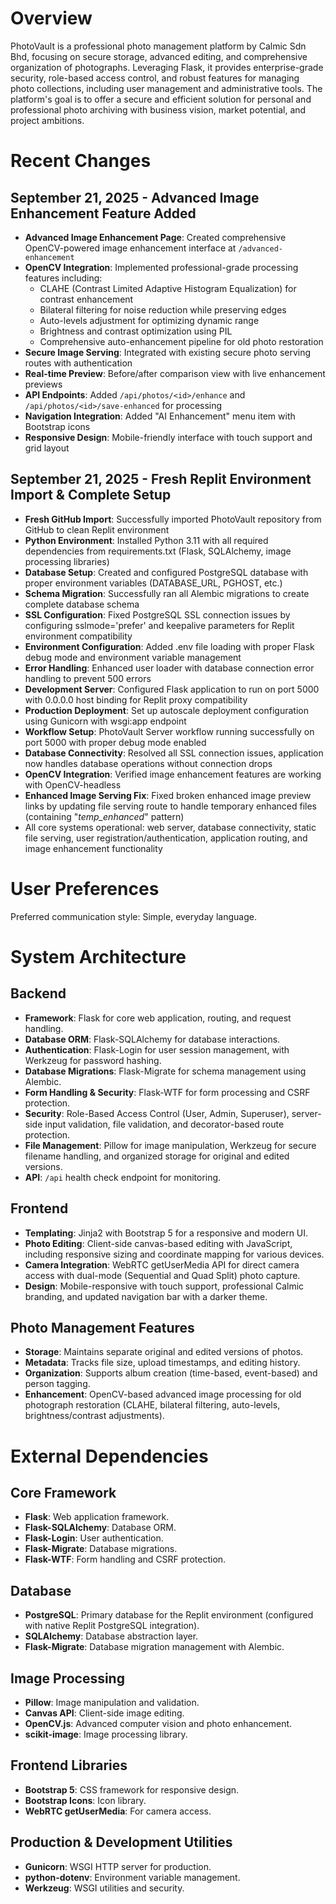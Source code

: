 # Overview

PhotoVault is a professional photo management platform by Calmic Sdn Bhd, focusing on secure storage, advanced editing, and comprehensive organization of photographs. Leveraging Flask, it provides enterprise-grade security, role-based access control, and robust features for managing photo collections, including user management and administrative tools. The platform's goal is to offer a secure and efficient solution for personal and professional photo archiving with business vision, market potential, and project ambitions.

# Recent Changes

## September 21, 2025 - Advanced Image Enhancement Feature Added
- **Advanced Image Enhancement Page**: Created comprehensive OpenCV-powered image enhancement interface at `/advanced-enhancement`
- **OpenCV Integration**: Implemented professional-grade processing features including:
  - CLAHE (Contrast Limited Adaptive Histogram Equalization) for contrast enhancement
  - Bilateral filtering for noise reduction while preserving edges  
  - Auto-levels adjustment for optimizing dynamic range
  - Brightness and contrast optimization using PIL
  - Comprehensive auto-enhancement pipeline for old photo restoration
- **Secure Image Serving**: Integrated with existing secure photo serving routes with authentication
- **Real-time Preview**: Before/after comparison view with live enhancement previews
- **API Endpoints**: Added `/api/photos/<id>/enhance` and `/api/photos/<id>/save-enhanced` for processing
- **Navigation Integration**: Added "AI Enhancement" menu item with Bootstrap icons
- **Responsive Design**: Mobile-friendly interface with touch support and grid layout

## September 21, 2025 - Fresh Replit Environment Import & Complete Setup
- **Fresh GitHub Import**: Successfully imported PhotoVault repository from GitHub to clean Replit environment
- **Python Environment**: Installed Python 3.11 with all required dependencies from requirements.txt (Flask, SQLAlchemy, image processing libraries)
- **Database Setup**: Created and configured PostgreSQL database with proper environment variables (DATABASE_URL, PGHOST, etc.)
- **Schema Migration**: Successfully ran all Alembic migrations to create complete database schema
- **SSL Configuration**: Fixed PostgreSQL SSL connection issues by configuring sslmode='prefer' and keepalive parameters for Replit environment compatibility
- **Environment Configuration**: Added .env file loading with proper Flask debug mode and environment variable management
- **Error Handling**: Enhanced user loader with database connection error handling to prevent 500 errors
- **Development Server**: Configured Flask application to run on port 5000 with 0.0.0.0 host binding for Replit proxy compatibility
- **Production Deployment**: Set up autoscale deployment configuration using Gunicorn with wsgi:app endpoint
- **Workflow Setup**: PhotoVault Server workflow running successfully on port 5000 with proper debug mode enabled
- **Database Connectivity**: Resolved all SSL connection issues, application now handles database operations without connection drops
- **OpenCV Integration**: Verified image enhancement features are working with OpenCV-headless
- **Enhanced Image Serving Fix**: Fixed broken enhanced image preview links by updating file serving route to handle temporary enhanced files (containing "_temp_enhanced_" pattern)
- All core systems operational: web server, database connectivity, static file serving, user registration/authentication, application routing, and image enhancement functionality

# User Preferences

Preferred communication style: Simple, everyday language.

# System Architecture

## Backend
-   **Framework**: Flask for core web application, routing, and request handling.
-   **Database ORM**: Flask-SQLAlchemy for database interactions.
-   **Authentication**: Flask-Login for user session management, with Werkzeug for password hashing.
-   **Database Migrations**: Flask-Migrate for schema management using Alembic.
-   **Form Handling & Security**: Flask-WTF for form processing and CSRF protection.
-   **Security**: Role-Based Access Control (User, Admin, Superuser), server-side input validation, file validation, and decorator-based route protection.
-   **File Management**: Pillow for image manipulation, Werkzeug for secure filename handling, and organized storage for original and edited versions.
-   **API**: `/api` health check endpoint for monitoring.

## Frontend
-   **Templating**: Jinja2 with Bootstrap 5 for a responsive and modern UI.
-   **Photo Editing**: Client-side canvas-based editing with JavaScript, including responsive sizing and coordinate mapping for various devices.
-   **Camera Integration**: WebRTC getUserMedia API for direct camera access with dual-mode (Sequential and Quad Split) photo capture.
-   **Design**: Mobile-responsive with touch support, professional Calmic branding, and updated navigation bar with a darker theme.

## Photo Management Features
-   **Storage**: Maintains separate original and edited versions of photos.
-   **Metadata**: Tracks file size, upload timestamps, and editing history.
-   **Organization**: Supports album creation (time-based, event-based) and person tagging.
-   **Enhancement**: OpenCV-based advanced image processing for old photograph restoration (CLAHE, bilateral filtering, auto-levels, brightness/contrast adjustments).

# External Dependencies

## Core Framework
-   **Flask**: Web application framework.
-   **Flask-SQLAlchemy**: Database ORM.
-   **Flask-Login**: User authentication.
-   **Flask-Migrate**: Database migrations.
-   **Flask-WTF**: Form handling and CSRF protection.

## Database
-   **PostgreSQL**: Primary database for the Replit environment (configured with native Replit PostgreSQL integration).
-   **SQLAlchemy**: Database abstraction layer.
-   **Flask-Migrate**: Database migration management with Alembic.

## Image Processing
-   **Pillow**: Image manipulation and validation.
-   **Canvas API**: Client-side image editing.
-   **OpenCV.js**: Advanced computer vision and photo enhancement.
-   **scikit-image**: Image processing library.

## Frontend Libraries
-   **Bootstrap 5**: CSS framework for responsive design.
-   **Bootstrap Icons**: Icon library.
-   **WebRTC getUserMedia**: For camera access.

## Production & Development Utilities
-   **Gunicorn**: WSGI HTTP server for production.
-   **python-dotenv**: Environment variable management.
-   **Werkzeug**: WSGI utilities and security.